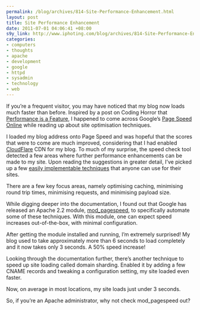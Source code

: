 ```yaml
--- 
permalink: /blog/archives/814-Site-Performance-Enhancement.html
layout: post
title: Site Performance Enhancement
date: 2011-07-01 04:06:41 +08:00
s9y_link: http://www.iphoting.com/blog/archives/814-Site-Performance-Enhancement.html
categories: 
- computers
- thoughts
- apache
- development
- google
- httpd
- sysadmin
- technology
- web
---
```

<p>If you&#8217;re a frequent visitor, you may have noticed that my blog now loads much faster than before. Inspired by a post on Coding Horror that <a onclick="_gaq.push(['_trackPageview', '/extlink/www.codinghorror.com/blog/2011/06/performance-is-a-feature.html']);"  href="http://www.codinghorror.com/blog/2011/06/performance-is-a-feature.html">Performance is a Feature</a>, I happened to come across Google&#8217;s <a onclick="_gaq.push(['_trackPageview', '/extlink/pagespeed.googlelabs.com/']);"  href="http://pagespeed.googlelabs.com/">Page Speed Online</a> while reading up about site optimisation techniques.</p>

<p>I loaded my blog address onto Page Speed and was hopeful that the scores that were to come are much improved, considering that I had enabled <a onclick="_gaq.push(['_trackPageview', '/extlink/www.cloudflare.com/']);"  href="http://www.cloudflare.com/">CloudFlare</a> CDN for my blog. To much of my surprise, the speed check tool detected a few areas where further performance enhancements can be made to my site. Upon reading the suggestions in greater detail, I&#8217;ve picked up a few <a onclick="_gaq.push(['_trackPageview', '/extlink/code.google.com/speed/page-speed/docs/rules_intro.html']);"  href="http://code.google.com/speed/page-speed/docs/rules_intro.html">easily implementable techniques</a> that anyone can use for their sites.</p>

<p>There are a few key focus areas, namely optimising caching, minimising round trip times, minimising requests, and minimising payload size.</p>

<p>While digging deeper into the documentation, I found out that Google has released an Apache 2.2 module, <a onclick="_gaq.push(['_trackPageview', '/extlink/code.google.com/speed/page-speed/docs/module.html']);"  href="http://code.google.com/speed/page-speed/docs/module.html">mod_pagespeed</a>, to specifically automate some of these techniques. With this module, one can expect speed increases out-of-the-box, with minimal configuration.</p>

<p>After getting the module installed and running, I&#8217;m extremely surprised! My blog used to take approximately more than 6 seconds to load completely and it now takes only 3 seconds. A 50% speed increase!</p>

<p>Looking through the documentation further, there&#8217;s another technique to speed up site loading called domain sharding. Enabled it by adding a few CNAME records and tweaking a configuration setting, my site loaded even faster.</p>

<p>Now, on average in most locations, my site loads just under 3 seconds.</p>

<p>So, if you&#8217;re an Apache administrator, why not check mod_pagespeed out?</p>

